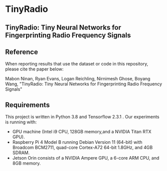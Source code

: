 # TinyRadio
## TinyRadio: Tiny Neural Networks for Fingerprinting Radio Frequency Signals


## Reference
When reporting results that use the dataset or code in this repository, please cite the paper below:

Mabon Ninan, Ryan Evans, Logan Reichling, Nirnimesh Ghose, Boyang Wang, "TinyRadio: Tiny Neural Networks for Fingerprinting Radio Frequency Signals"

## Requirements
This project is written in Python 3.8 and Tensorflow 2.3.1 . Our experiments is running with:

* GPU machine (Intel i9 CPU, 128GB memory,and a NVIDIA Titan RTX GPU).
* Raspberry Pi 4 Model B running Debian Version 11 (64-bit) with Broadcom BCM2711, quad-core Cortex-A72 64-bit 1.8GHz, and 4GB SDRAM.
* Jetson Orin consists of a NVIDIA Ampere GPU, a 6-core ARM CPU, and 8GB memory.
